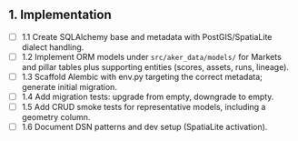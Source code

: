 ## 1. Implementation
- [ ] 1.1 Create SQLAlchemy base and metadata with PostGIS/SpatiaLite dialect handling.
- [ ] 1.2 Implement ORM models under `src/aker_data/models/` for Markets and pillar tables plus supporting entities (scores, assets, runs, lineage).
- [ ] 1.3 Scaffold Alembic with env.py targeting the correct metadata; generate initial migration.
- [ ] 1.4 Add migration tests: upgrade from empty, downgrade to empty.
- [ ] 1.5 Add CRUD smoke tests for representative models, including a geometry column.
- [ ] 1.6 Document DSN patterns and dev setup (SpatiaLite activation).
